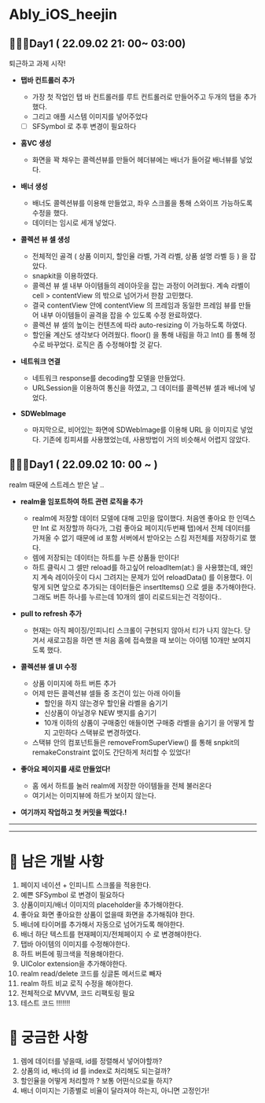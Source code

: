 # Ably_iOS_heejin

## 👩🏻‍💻Day1 ( 22.09.02 21: 00~ 03:00)

퇴근하고 과제 시작!

- **탭바 컨트롤러 추가**

  - 가장 첫 작업인 탭 바 컨트롤러를 루트 컨트롤러로 만들어주고 두개의 탭을 추가 했다.
  - 그리고 애플 시스템 이미지를 넣어주었다
  - [ ] SFSymbol 로 추후 변경이 필요하다

- **홈VC 생성**

  - 화면을 꽉 채우는 콜렉션뷰를 만들어 헤더뷰에는 배너가 들어갈 배너뷰를 넣었다.

- **배너 생성**

  - 배너도 콜렉션뷰를 이용해 만들었고, 좌우 스크롤을 통해 스와이프 가능하도록 수정을 했다.
  - 데이터는 임시로 세개 넣었다.

- **콜렉션 뷰 셀 생성**

  - 전체적인 골격 ( 상품 이미지, 할인율 라벨, 가격 라벨, 상품 설명 라벨 등 ) 을 잡았다.
  - snapkit을 이용하였다.
  - 콜렉션 뷰 셀 내부 아이템들의 레이아웃을 잡는 과정이 어려웠다. 계속 라벨이 cell > contentView 의 밖으로 넘어가서 한참 고민했다.
  - 결국 contentView 안에 contentView 의 프레임과 동일한 프레임 뷰를 만들어 내부 아이템들이 골격을 잡을 수 있도록 수정 완료하였다.
  - 콜렉션 뷰 셀의 높이는 컨텐츠에 따라 auto-resizing 이 가능하도록 하였다.
  - 할인율 계산도 생각보다 어려웠다. floor() 을 통해 내림을 하고 Int() 를 통해 정수로 바꾸었다. 로직은 좀 수정해야할 것 같다.

- **네트워크 연결**

  - 네트워크 response를 decoding할 모델을 만들었다.
  - URLSession을 이용하여 통신을 하였고, 그 데이터를 콜렉션뷰 셀과 배너에 넣었다.

- **SDWebImage**

  - 마지막으로, 비어있는 화면에 SDWebImage를 이용해 URL 을 이미지로 넣었다. 기존에 킹피셔를 사용했었는데, 사용방법이 거의 비슷해서 어렵지 않았다.

## 👩🏻‍💻Day1 ( 22.09.02 10: 00 ~ )

realm 때문에 스트레스 받은 날 ..

- **realm을 임포트하여 하트 관련 로직을 추가**

  - realm에 저장할 데이터 모델에 대해 고민을 많이했다. 처음엔 좋아요 한 인덱스만 Int 로 저장할까 하다가, 그럼 좋아요 페이지(두번째 탭)에서 전체 데이터를 가져올 수 없기 때문에 id 포함 서버에서 받아오는 스킴 저전체를 저장하기로 했다.
  - 렘에 저장되는 데이터는 하트를 누른 상품들 만이다!
  - 하트 클릭시 그 셀만 reload를 하고싶어 reloadItem(at:) 을 사용했는데, 왜인지 계속 레이아웃이 다시 그려지는 문제가 있어 reloadData() 를 이용했다. 이렇게 되면 앞으로 추가되는 데이터들은 insertItems() 으로 셀을 추가해야한다. 그래도 버튼 하나를 누르는데 10개의 셀이 리로드되는건 걱정이다..

- **pull to refresh 추가**

  - 현재는 아직 페이징/인피니티 스크롤이 구현되지 않아서 티가 나지 않는다. 당겨서 새로고침을 하면 맨 처음 홈에 접속했을 때 보이는 아이템 10개만 보여지도록 했다.

- **콜렉션뷰 셀 UI 수정**

  - 상품 이미지에 하트 버튼 추가
  - 어제 만든 콜렉션뷰 셀들 중 조건이 있는 아래 아이들
    - 할인을 하지 않는경우 할인율 라벨을 숨기기
    - 신상품이 아닐경우 NEW 뱃지를 숨기기
    - 10개 이하의 상품이 구매중인 애들이면 구매중 라벨을 숨기기
      을 어떻게 할지 고민하다 스택뷰로 변경하였다.
  - 스택뷰 안의 컴포넌트들은 removeFromSuperView() 를 통해 snpkit의 remakeConstraint 없이도 간단하게 처리할 수 있었다!

- **좋아요 페이지를 새로 만들었다!**

  - 홈 에서 하트를 눌러 realm에 저장한 아이템들을 전체 불러온다
  - 여기서는 이미지뷰에 하트가 보이지 않는다.

- **여기까지 작업하고 첫 커밋을 찍었다.!**

---

---

# 👀 남은 개발 사항

1. 페이지 네이션 + 인피니트 스크롤을 적용한다.
2. 예쁜 SFSymbol 로 변경이 필요하다
3. 상품이미지/배너 이미지의 placeholder을 추가해야한다.
4. 좋아요 화면 좋아요한 상품이 없을때 화면을 추가해줘야 한다.
5. 배너에 타이머를 추가해서 자동으로 넘어가도록 해야한다.
6. 배너 하단 텍스트를 현재페이지/전체페이지 수 로 변경해야한다.
7. 탭바 아이템의 이미지를 수정해야한다.
8. 하트 버튼에 핑크색을 적용해야한다.
9. UIColor extension을 추가해야한다.
10. realm read/delete 코드를 싱글톤 메서드로 빼자
11. realm 하트 비교 로직 수정을 해야한다.
12. 전체적으로 MVVM, 코드 리팩토링 필요
13. 테스트 코드 !!!!!!!

# 👀 궁금한 사항

1. 렘에 데이터를 넣을때, id를 정렬해서 넣어야할까?
2. 상품의 id, 배너의 id 를 index로 처리해도 되는걸까?
3. 할인율을 어떻게 처리할까 ? 보통 어떤식으로들 하지?
4. 배너 이미지는 기종별로 비율이 달라져야 하는지, 아니면 고정인가!
